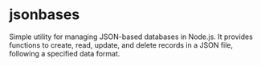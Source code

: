 # jsonbases
Simple utility for managing JSON-based databases in Node.js. It provides functions to create, read, update, and delete records in a JSON file, following a specified data format.
